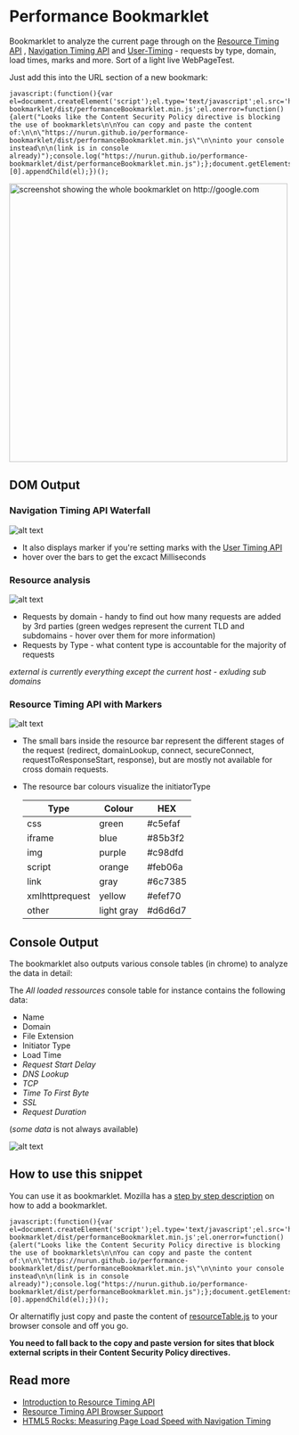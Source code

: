 Performance Bookmarklet
=======================

Bookmarklet to analyze the current page through on the [Resource Timing API](http://www.w3.org/TR/resource-timing) , [Navigation Timing API](http://www.w3.org/TR/navigation-timing) and [User-Timing](http://www.w3.org/TR/user-timing/) - requests by type, domain, load times, marks and more. Sort of a light live WebPageTest.


Just add this into the URL section of a new bookmark:

```
javascript:(function(){var el=document.createElement('script');el.type='text/javascript';el.src='https://nurun.github.io/performance-bookmarklet/dist/performanceBookmarklet.min.js';el.onerror=function(){alert("Looks like the Content Security Policy directive is blocking the use of bookmarklets\n\nYou can copy and paste the content of:\n\n\"https://nurun.github.io/performance-bookmarklet/dist/performanceBookmarklet.min.js\"\n\ninto your console instead\n\n(link is in console already)");console.log("https://nurun.github.io/performance-bookmarklet/dist/performanceBookmarklet.min.js");};document.getElementsByTagName('body')[0].appendChild(el);})();
```

<a href="https://raw.githubusercontent.com/nurun/resourceTable/gh-pages/readme-assets/perfbook-full.png"><img src="https://raw.githubusercontent.com/nurun/resourceTable/gh-pages/readme-assets/perfbook-full.png" alt="screenshot showing the whole bookmarklet on http://google.com" height="500" /></a>


DOM Output
----------

### Navigation Timing API Waterfall

![alt text](https://raw.githubusercontent.com/nurun/resourceTable/gh-pages/readme-assets/perfbook-navigation-timing-waterfall.png "screenshot of navigation timing API waterfall output of bookmarklet on http://walmart.ca/en")

- It also displays marker if you're setting marks with the [User Timing API](http://www.w3.org/TR/user-timing)
- hover over the bars to get the excact Milliseconds


### Resource analysis

![alt text](https://raw.githubusercontent.com/nurun/resourceTable/gh-pages/readme-assets/perfbook-requests-pie-charts.png "screenshot of pie graph output of bookmarklet on http://velocityconf.com/velocityny2014")

- Requests by domain - handy to find out how many requests are added by 3rd parties (green wedges represent the current TLD and subdomains - hover over them for more information)
- Requests by Type - what content type is accountable for the majority of requests

*external is currently everything except the current host - exluding sub domains*


### Resource Timing API with Markers

![alt text](https://raw.githubusercontent.com/nurun/resourceTable/gh-pages/readme-assets/perfbook-resources-timing-waterfall.png "screenshot of resource timing API waterfall output of bookmarklet on http://stylify.me")

- The small bars inside the resource bar represent the different stages of the request (redirect, domainLookup, connect, secureConnect, requestToResponseStart, response), but are mostly not available for cross domain requests.
- The resource bar colours visualize the initiatorType

	| Type  	| Colour 	| HEX 		|
	| ----------| ----------|---------- |
	| css	  	| green 	| #c5efaf 	|
	| iframe	| blue 		| #85b3f2 	|
	| img	  	| purple 	| #c98dfd 	|
	| script 	| orange 	|  #feb06a 	|
	| link	  	| gray 		|  #6c7385 	|
	| xmlhttprequest | yellow | #efef70 |
	| other	  	| light gray  | #d6d6d7 |



Console Output
--------------

The bookmarklet also outputs various console tables (in chrome) to analyze the data in detail:

The *All loaded ressources* console table for instance contains the following data:
- Name
- Domain
- File Extension
- Initiator Type
- Load Time
- *Request Start Delay*
- *DNS Lookup*
- *TCP*
- *Time To First Byte*
- *SSL*
- *Request Duration*

(*some data* is not always available)

![alt text](https://raw.githubusercontent.com/nurun/resourceTable/gh-pages/readme-assets/perfbook-tables-resources.png "tabular output in console of all resources in the page")


How to use this snippet
-----------------------

You can use it as bookmarklet. Mozilla has a [step by step description](https://support.mozilla.org/en-US/kb/bookmarklets-perform-common-web-page-tasks#w_how-do-i-install-a-bookmarklet) on how to add a bookmarklet.

```
javascript:(function(){var el=document.createElement('script');el.type='text/javascript';el.src='https://nurun.github.io/performance-bookmarklet/dist/performanceBookmarklet.min.js';el.onerror=function(){alert("Looks like the Content Security Policy directive is blocking the use of bookmarklets\n\nYou can copy and paste the content of:\n\n\"https://nurun.github.io/performance-bookmarklet/dist/performanceBookmarklet.min.js\"\n\ninto your console instead\n\n(link is in console already)");console.log("https://nurun.github.io/performance-bookmarklet/dist/performanceBookmarklet.min.js");};document.getElementsByTagName('body')[0].appendChild(el);})();
```

Or alternatifly just copy and paste the content of [resourceTable.js](https://raw.githubusercontent.com/nurun/resourceTable/master/resourceTable.js) to your browser console and off you go.

**You need to fall back to the copy and paste version for sites that block external scripts in their Content Security Policy directives.**



Read more
-----------
- [Introduction to Resource Timing API](http://googledevelopers.blogspot.ca/2013/12/measuring-network-performance-with.html)
- [Resource Timing API Browser Support](http://caniuse.com/#feat=resource-timing)
- [HTML5 Rocks: Measuring Page Load Speed with Navigation Timing](http://www.html5rocks.com/en/tutorials/webperformance/basics)
